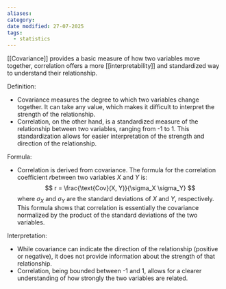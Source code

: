 ```yaml
---
aliases: 
category: 
date modified: 27-07-2025
tags:
  - statistics
---
```

[[Covariance]] provides a basic measure of how two variables move together, correlation offers a more [[interpretability]] and standardized way to understand their relationship.

Definition:
   - Covariance measures the degree to which two variables change together. It can take any value, which makes it difficult to interpret the strength of the relationship.
   - Correlation, on the other hand, is a standardized measure of the relationship between two variables, ranging from -1 to 1. This standardization allows for easier interpretation of the strength and direction of the relationship.

Formula:
   - Correlation is derived from covariance. The formula for the correlation coefficient $r$between two variables $X$ and $Y$ is:
   $$
   r = \frac{\text{Cov}(X, Y)}{\sigma_X \sigma_Y}
   $$
   where $\sigma_X$ and $\sigma_Y$ are the standard deviations of $X$ and $Y$, respectively. This formula shows that correlation is essentially the covariance normalized by the product of the standard deviations of the two variables.

Interpretation:
   - While covariance can indicate the direction of the relationship (positive or negative), it does not provide information about the strength of that relationship. 
   - Correlation, being bounded between -1 and 1, allows for a clearer understanding of how strongly the two variables are related.
